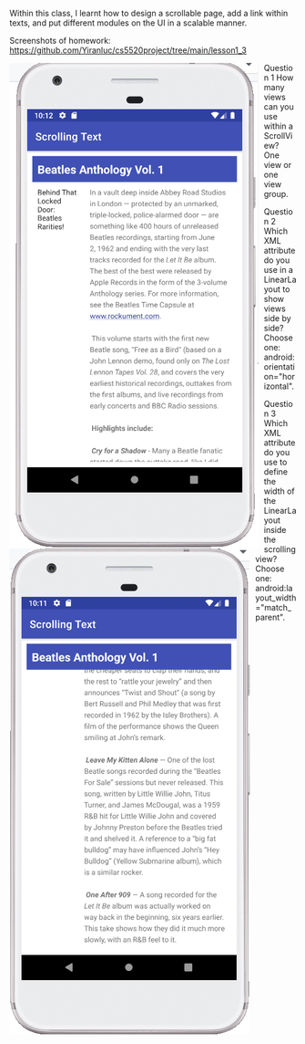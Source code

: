 Within this class, I learnt how to design a scrollable page, add a link within texts, and put different modules on the UI in a scalable manner.

Screenshots of homework:
https://github.com/Yiranluc/cs5520project/tree/main/lesson1_3

<img src="pictures/assignment_1.4_1.png"
     style="float: left; margin-right: 10px;" />
<img src="pictures/assignment_1.4_2.png"
     style="float: left; margin-right: 10px;" />
<!-- ![picture1](pictures/assignment_1.4_1.png) -->
<!-- ![picture2](pictures/assignment_1.4_2.png) -->

Question 1
How many views can you use within a ScrollView?
One view or one view group.

Question 2
Which XML attribute do you use in a LinearLayout to show views side by side? Choose one:
android:orientation="horizontal".

Question 3
Which XML attribute do you use to define the width of the LinearLayout inside the scrolling view? Choose one:
android:layout_width="match_parent".
